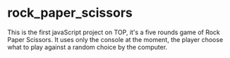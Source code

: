 # rock_paper_scissors
This is the first javaScript project on TOP, it's a five rounds game of Rock Paper Scissors. It uses only the console at the moment, the player choose what to play against a random choice by the computer.